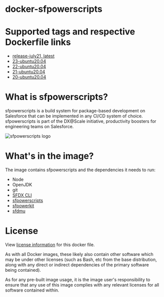 # docker-sfpowerscripts

# Supported tags and respective Dockerfile links

- [release-july21, latest](https://github.com/dxatscale/docker-sfpowerscripts/blob/main/Dockerfile)
- [23-ubuntu20.04](https://github.com/dxatscale/docker-sfpowerscripts/blob/main/Release23/Dockerfile)
- [22-ubuntu20.04](https://github.com/dxatscale/docker-sfpowerscripts/blob/main/Release22/Dockerfile)
- [21-ubuntu20.04](https://github.com/dxatscale/docker-sfpowerscripts/blob/main/Release21/Dockerfile)
- [20-ubuntu20.04](https://github.com/dxatscale/docker-sfpowerscripts/blob/main/Release20/Dockerfile)

# What is sfpowerscripts?

sfpowerscripts is a build system for package-based development on Salesforce that can be implemented in any CI/CD system of choice. sfpowerscripts is part of the DX@Scale initiative, productivity boosters for engineering teams on Salesforce.

![sfpowerscripts logo](https://repository-images.githubusercontent.com/248449736/5d08c600-728e-11ea-8267-ae1aceebea60 "sfpowerscripts")

# What's in the image?

The image contains sfpowerscripts and the dependencies it needs to run:

- Node
- OpenJDK
- git
- [SFDX CLI](https://www.npmjs.com/package/sfdx-cli)
- [sfpowerscripts](https://www.npmjs.com/package/@dxatscale/sfpowerscripts)
- [sfpowerkit](https://www.npmjs.com/package/sfpowerkit)
- [sfdmu](https://www.npmjs.com/package/sfdmu)


# License

View [license information](https://github.com/dxatscale/docker-sfpowerscripts/blob/main/LICENSE) for this docker file.

As with all Docker images, these likely also contain other software which may be under other licenses (such as Bash, etc from the base distribution, along with any direct or indirect dependencies of the primary software being contained).

As for any pre-built image usage, it is the image user's responsibility to ensure that any use of this image complies with any relevant licenses for all software contained within.
